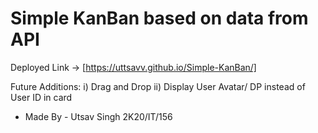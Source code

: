 # Simple KanBan based on data from API

Deployed Link -> [https://uttsavv.github.io/Simple-KanBan/]

Future Additions:
i) Drag and Drop
ii) Display User Avatar/ DP instead of User ID in card

* Made By - Utsav Singh 2K20/IT/156

